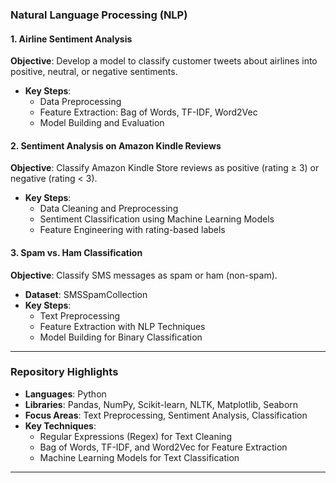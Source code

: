 ### Natural Language Processing (NLP) 

#### 1. **Airline Sentiment Analysis**  
**Objective**: Develop a model to classify customer tweets about airlines into positive, neutral, or negative sentiments.  
- **Key Steps**:  
  - Data Preprocessing  
  - Feature Extraction: Bag of Words, TF-IDF, Word2Vec  
  - Model Building and Evaluation  

#### 2. **Sentiment Analysis on Amazon Kindle Reviews**  
**Objective**: Classify Amazon Kindle Store reviews as positive (rating ≥ 3) or negative (rating < 3).  
- **Key Steps**:  
  - Data Cleaning and Preprocessing  
  - Sentiment Classification using Machine Learning Models  
  - Feature Engineering with rating-based labels  

#### 3. **Spam vs. Ham Classification**  
**Objective**: Classify SMS messages as spam or ham (non-spam).  
- **Dataset**: SMSSpamCollection  
- **Key Steps**:  
  - Text Preprocessing  
  - Feature Extraction with NLP Techniques  
  - Model Building for Binary Classification  

---

### Repository Highlights  

- **Languages**: Python  
- **Libraries**: Pandas, NumPy, Scikit-learn, NLTK, Matplotlib, Seaborn  
- **Focus Areas**: Text Preprocessing, Sentiment Analysis, Classification  
- **Key Techniques**:  
  - Regular Expressions (Regex) for Text Cleaning  
  - Bag of Words, TF-IDF, and Word2Vec for Feature Extraction  
  - Machine Learning Models for Text Classification  

---
